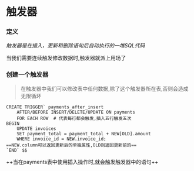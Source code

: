 # 触发器


### 定义
_触发器是在插入，更新和删除语句后自动执行的一堆SQL代码_

当我们需要连续触发修改数据时,触发器就派上用场了

### 创建一个触发器
> 在触发器中我们可以修改表中任何数据,除了这个触发器所在表,否则会造成无限循环
```
CREATE TRIGGER` payments_after_insert
	AFTER/BEFORE INSERT/DELETE/UPDATE ON payments
	FOR EACH ROW  # 代表每行都会触发,插入五行触发五次
BEGIN
    UPDATE invoices
    SET payment_total = payment_total + NEW[OLD].amount
    WHERE invoice_id = NEW.invoice_id;
==NEW.column可以返回更新后的单独属性,OLD则返回更新前的==
`END` $$
```
++当在payments表中使用插入操作时,就会触发触发器中的语句++
